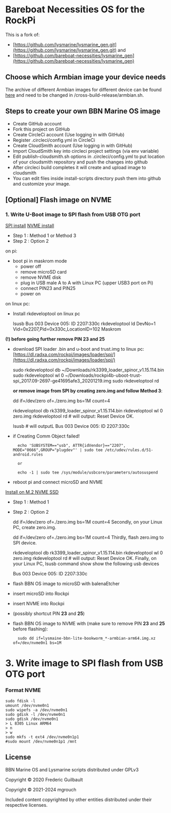 # Bareboat Necessities OS for the RockPi
This is a fork of:
- [https://github.com/lysmarine/lysmarine_gen.git](https://github.com/lysmarine/lysmarine_gen.git) and
- [https://github.com/bareboat-necessities/lysmarine_gen](https://github.com/bareboat-necessities/lysmarine_gen)

## Choose which Armbian image your device needs
The archive of different Armbian images for different device can be found [here](https://armbian.tnahosting.net/archive) and need to be changed in /cross-build-release/armbian.sh.

## Steps to create your own BBN Marine OS image

* Create GitHub account
* Fork this project on GitHub
* Create CircleCi account (Use logging in with GitHub)
* Register .circleci/config.yml in CircleCi
* Create CloudSmith account (Use logging in with GitHub)
* Import CloudSmith key into circleci project settings (via env variable)
* Edit publish-cloudsmith.sh options in .circleci/config.yml to put location of your cloudsmith repository and push the changes into github
* After circleci build completes it will create and upload image to cloudsmith
* You can edit files inside install-scripts directory push them into github and customize your image.

## [Optional] Flash image on NVME

### 1. Write U-Boot image to SPI flash from USB OTG port
[SPI install](https://wiki.radxa.com/Rockpi4/dev/spi-install)
[NVME install](http://wiki.radxa.com/Rockpi4/install/NVME)
* Step 1 : Method 1 or Method 3
* Step 2 : Option 2
  
on pi:
- boot pi in maskrom mode
	- power off
	- remove microSD card
	- remove NVME disk
	- plug in USB male A to A with Linux PC (upper USB3 port on Pi)
	- connect PIN23 and PIN25
	- power on

on linux pc:
- Install rkdeveloptool on linux pc

	lsusb
		Bus 003 Device 005: ID 2207:330c
	rkdeveloptool ld
		DevNo=1	Vid=0x2207,Pid=0x330c,LocationID=102	Maskrom

**(!) before going further remove PIN 23 and 25**
- download SPI loader .bin and u-boot and trust.img to linux pc:
[https://dl.radxa.com/rockpi/images/loader/spi/](https://dl.radxa.com/rockpi/images/loader/spi/)

	sudo rkdeveloptool db ~/Downloads/rk3399_loader_spinor_v1.15.114.bin
	sudo rkdeveloptool wl 0 ~/Downloads/rockpi4b-uboot-trust-spi_2017.09-2697-ge41695afe3_20201219.img
	sudo rkdeveloptool rd

	**or remove image from SPI by creating zero.img and follow Method 3**:

	dd if=/dev/zero of=./zero.img bs=1M count=4

	rkdeveloptool db rk3399_loader_spinor_v1.15.114.bin
	rkdeveloptool wl 0 zero.img
	rkdeveloptool rd    # will output: Reset Device OK.

	lsusb        # will outputL Bus 003 Device 005: ID 2207:330c

- if Creating Comm Object failed!

		echo 'SUBSYSTEM=="usb", ATTR{idVendor}=="2207", MODE="0666",GROUP="plugdev"' | sudo tee /etc/udev/rules.d/51-android.rules

		or

		echo -1 | sudo tee /sys/module/usbcore/parameters/autosuspend

- reboot pi and connect microSD and NVME

[Install on M.2 NVME SSD](http://wiki.radxa.com/Rockpi4/install/NVME)
* Step 1 : Method 1
* Step 2 : Option 2

   dd if=/dev/zero of=./zero.img bs=1M count=4
Secondly, on your Linux PC, create zero.img.

   dd if=/dev/zero of=./zero.img bs=1M count=4
Thirdly, flash zero.img to SPI device.

   rkdeveloptool db rk3399_loader_spinor_v1.15.114.bin
   rkdeveloptool wl 0 zero.img
   rkdeveloptool rd    # will output: Reset Device OK.
Finally, on your Linux PC, lsusb command show show the following usb devices

   Bus 003 Device 005: ID 2207:330c

- flash BBN OS image to microSD with balenaEtcher
- insert microSD into Rockpi
- insert NVME into Rockpi
- (possibly shortcut PIN **23** and **25**)
- flash BBN OS image to NVME with (make sure to remove PIN **23** and **25** before flashing):

        sudo dd if=lysmaine-bbn-lite-bookworm_*-armbian-arm64.img.xz of=/dev/nvme0n1 bs=1M

# 3. Write image to SPI flash from USB OTG port




### Format NVME
    sudo fdisk -l
    umount /dev/nvme0n1
    sudo wipefs -a /dev/nvme0n1
    sudo gdisk -l /dev/nvme0n1
    sudo gdisk /dev/nvme0n1
    > L 8305 Linux ARM64
    > n
    > w
    sudo mkfs -t ext4 /dev/nvme0n1p1
    #sudo mount /dev/nvme0n1p1 /mnt


## License

BBN Marine OS and Lysmarine scripts distributed under GPLv3

Copyright © 2020 Frederic Guilbault

Copyright © 2021-2024 mgrouch

Included content copyrighted by other entities distributed under their respective licenses.
